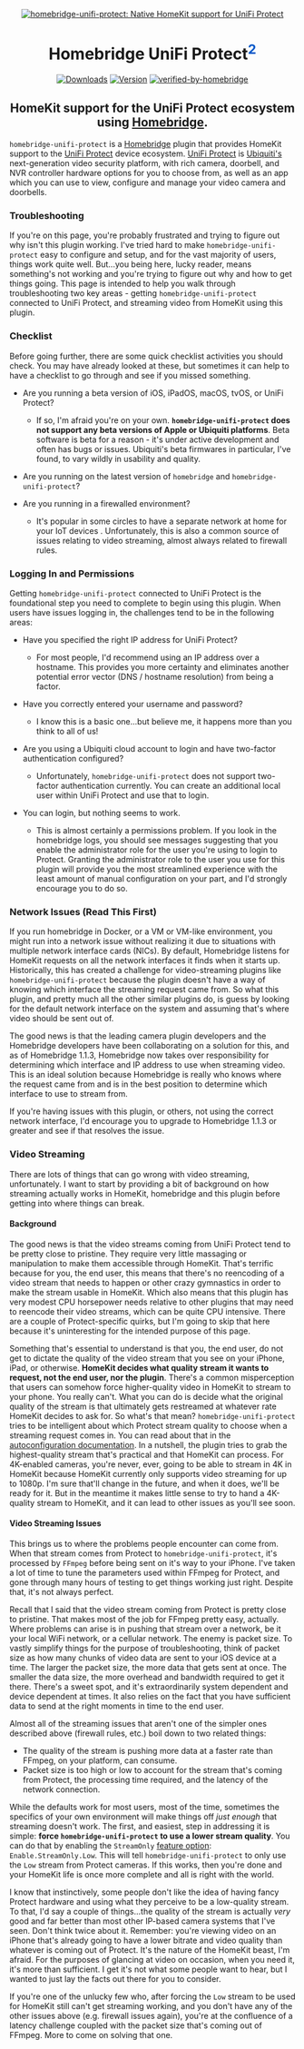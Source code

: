<SPAN ALIGN="CENTER" STYLE="text-align:center">
<DIV ALIGN="CENTER" STYLE="text-align:center">

[![homebridge-unifi-protect: Native HomeKit support for UniFi Protect](https://raw.githubusercontent.com/hjdhjd/homebridge-unifi-protect/master/homebridge-protect.svg)](https://github.com/hjdhjd/homebridge-unifi-protect)

# Homebridge UniFi Protect<SUP STYLE="font-size: smaller; color:#0559C9;">2</SUP>

[![Downloads](https://img.shields.io/npm/dt/homebridge-unifi-protect2?color=%230559C9&logo=icloud&logoColor=%23FFFFFF&style=for-the-badge)](https://www.npmjs.com/package/homebridge-unifi-protect)
[![Version](https://img.shields.io/npm/v/homebridge-unifi-protect?color=%230559C9&label=UniFi%20Protect%202&logo=ubiquiti&logoColor=%23FFFFFF&style=for-the-badge)](https://www.npmjs.com/package/homebridge-unifi-protect)
[![verified-by-homebridge](https://img.shields.io/badge/homebridge-verified-blueviolet?color=%2357277C&style=for-the-badge)](https://github.com/homebridge/homebridge/wiki/Verified-Plugins)

## HomeKit support for the UniFi Protect ecosystem using [Homebridge](https://homebridge.io).
</DIV>
</SPAN>

`homebridge-unifi-protect` is a [Homebridge](https://homebridge.io) plugin that provides HomeKit support to the [UniFi Protect](https://unifi-network.ui.com/video-security) device ecosystem. [UniFi Protect](https://unifi-network.ui.com/video-security) is [Ubiquiti's](https://www.ui.com) next-generation video security platform, with rich camera, doorbell, and NVR controller hardware options for you to choose from, as well as an app which you can use to view, configure and manage your video camera and doorbells.

### Troubleshooting
If you're on this page, you're probably frustrated and trying to figure out why isn't this plugin working. I've tried hard to make `homebridge-unifi-protect` easy to configure and setup, and for the vast majority of users, things work quite well. But...you being here, lucky reader, means something's not working and you're trying to figure out why and how to get things going. This page is intended to help you walk through troubleshooting two key areas - getting `homebridge-unifi-protect` connected to UniFi Protect, and streaming video from HomeKit using this plugin.

### Checklist
Before going further, there are some quick checklist activities you should check. You may have already looked at these, but sometimes it can help to have a checklist to go through and see if you missed something.

* Are you running a beta version of iOS, iPadOS, macOS, tvOS, or UniFi Protect?
  * If so, I'm afraid you're on your own. **`homebridge-unifi-protect` does not support any beta versions of Apple or Ubiquiti platforms**. Beta software is beta for a reason - it's under active development and often has bugs or issues. Ubiquiti's beta firmwares in particular, I've found, to vary wildly in usability and quality.

* Are you running on the latest version of `homebridge` and `homebridge-unifi-protect`?

* Are you running in a firewalled environment?
  * It's popular in some circles to have a separate network at home for your IoT devices . Unfortunately, this is also a common source of issues relating to video streaming, almost always related to firewall rules.

### Logging In and Permissions
Getting `homebridge-unifi-protect` connected to UniFi Protect is the foundational step you need to complete to begin using this plugin. When users have issues logging in, the challenges tend to be in the following areas:

* Have you specified the right IP address for UniFi Protect?
  * For most people, I'd recommend using an IP address over a hostname. This provides you more certainty and eliminates another potential error vector (DNS / hostname resolution) from being a factor.

* Have you correctly entered your username and password?
  * I know this is a basic one...but believe me, it happens more than you think to all of us!

* Are you using a Ubiquiti cloud account to login and have two-factor authentication configured?
  * Unfortunately, `homebridge-unifi-protect` does not support two-factor authentication currently. You can create an additional local user within UniFi Protect and use that to login.

* You can login, but nothing seems to work.
  * This is almost certainly a permissions problem. If you look in the homebridge logs, you should see messages suggesting that you enable the administrator role for the user you're using to login to Protect. Granting the administrator role to the user you use for this plugin will provide you the most streamlined experience with the least amount of manual configuration on your part, and I'd strongly encourage you to do so.

### Network Issues (Read This First)
If you run homebridge in Docker, or a VM or VM-like environment, you might run into a network issue without realizing it due to situations with multiple network interface cards (NICs). By default, Homebridge listens for HomeKit requests on all the network interfaces it finds when it starts up. Historically, this has created a challenge for video-streaming plugins like `homebridge-unifi-protect` because the plugin doesn't have a way of knowing which interface the streaming request came from. So what this plugin, and pretty much all the other similar plugins do, is guess by looking for the default network interface on the system and assuming that's where video should be sent out of.

The good news is that the leading camera plugin developers and the Homebridge developers have been collaborating on a solution for this, and as of Homebridge 1.1.3, Homebridge now takes over responsibility for determining which interface and IP address to use when streaming video. This is an ideal solution because Homebridge is really who knows where the request came from and is in the best position to determine which interface to use to stream from.

If you're having issues with this plugin, or others, not using the correct network interface, I'd encourage you to upgrade to Homebridge 1.1.3 or greater and see if that resolves the issue.

### Video Streaming
There are lots of things that can go wrong with video streaming, unfortunately. I want to start by providing a bit of background on how streaming actually works in HomeKit, homebridge and this plugin before getting into where things can break.

#### Background
The good news is that the video streams coming from UniFi Protect tend to be pretty close to pristine. They require very little massaging or manipulation to make them accessible through HomeKit. That's terrific because for you, the end user, this means that there's no reencoding of a video stream that needs to happen or other crazy gymnastics in order to make the stream usable in HomeKit. Which also means that this plugin has very modest CPU horsepower needs relative to other plugins that may need to reencode their video streams, which can be quite CPU intensive. There are a couple of Protect-specific quirks, but I'm going to skip that here because it's uninteresting for the intended purpose of this page.

Something that's essential to understand is that you, the end user, do not get to dictate the quality of the video stream that you see on your iPhone, iPad, or otherwise. **HomeKit decides what quality stream it wants to request, not the end user, nor the plugin**. There's a common misperception that users can somehow force higher-quality video in HomeKit to stream to your phone. You really can't. What you can do is decide what the original quality of the stream is that ultimately gets restreamed at whatever rate HomeKit decides to ask for. So what's that mean? `homebridge-unifi-protect` tries to be intelligent about which Protect stream quality to choose when a streaming request comes in. You can read about that in the [autoconfiguration documentation](https://github.com/hjdhjd/homebridge-unifi-protect/blob/master/docs/Autoconfiguration.md). In a nutshell, the plugin tries to grab the highest-quality stream that's practical and that HomeKit can process. For 4K-enabled cameras, you're never, ever, going to be able to stream in 4K in HomeKit because HomeKit currently only supports video streaming for up to 1080p. I'm sure that'll change in the future, and when it does, we'll be ready for it. But in the meantime it makes little sense to try to hand a 4K-quality stream to HomeKit, and it can lead to other issues as you'll see soon.

#### Video Streaming Issues
This brings us to where the problems people encounter can come from. When that stream comes from Protect to `homebridge-unifi-protect`, it's processed by `FFmpeg` before being sent on it's way to your iPhone. I've taken a lot of time to tune the parameters used within FFmpeg for Protect, and gone through many hours of testing to get things working just right. Despite that, it's not always perfect.

Recall that I said that the video stream coming from Protect is pretty close to pristine. That makes most of the job for FFmpeg pretty easy, actually. Where problems can arise is in pushing that stream over a network, be it your local WiFi network, or a cellular network. The enemy is packet size. To vastly simplify things for the purpose of troubleshooting, think of packet size as how many chunks of video data are sent to your iOS device at a time. The larger the packet size, the more data that gets sent at once. The smaller the data size, the more overhead and bandwidth required to get it there. There's a sweet spot, and it's extraordinarily system dependent and device dependent at times. It also relies on the fact that you have sufficient data to send at the right moments in time to the end user.

Almost all of the streaming issues that aren't one of the simpler ones described above (firewall rules, etc.) boil down to two related things:

 * The quality of the stream is pushing more data at a faster rate than FFmpeg, on your platform, can consume.
 * Packet size is too high or low to account for the stream that's coming from Protect, the processing time required, and the latency of the network connection.

While the defaults work for most users, most of the time, sometimes the specifics of your own environment will make things off *just enough* that streaming doesn't work. The first, and easiest, step in addressing it is simple: **force `homebridge-unifi-protect` to use a lower stream quality**. You can do that by enabling the `StreamOnly` [feature option](https://github.com/hjdhjd/homebridge-unifi-protect/blob/master/docs/FeatureOptions.md): `Enable.StreamOnly.Low`. This will tell `homebridge-unifi-protect` to only use the `Low` stream from Protect cameras. If this works, then you're done and your HomeKit life is once more complete and all is right with the world.

I know that instinctively, some people don't like the idea of having fancy Protect hardware and using what they perceive to be a low-quality stream. To that, I'd say a couple of things...the quality of the stream is actually *very* good and far better than most other IP-based camera systems that I've seen. Don't think twice about it. Remember: you're viewing video on an iPhone that's already going to have a lower bitrate and video quality than whatever is coming out of Protect. It's the nature of the HomeKit beast, I'm afraid. For the purposes of glancing at video on occasion, when you need it, it's more than sufficient. I get it's not what some people want to hear, but I wanted to just lay the facts out there for you to consider.

If you're one of the unlucky few who, after forcing the `Low` stream to be used for HomeKit still can't get streaming working, and you don't have any of the other issues above (e.g. firewall issues again), you're at the confluence of a latency challenge coupled with the packet size that's coming out of FFmpeg. More to come on solving that one.
